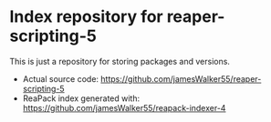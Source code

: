 # Index repository for reaper-scripting-5

This is just a repository for storing packages and versions.

- Actual source code: https://github.com/jamesWalker55/reaper-scripting-5
- ReaPack index generated with: https://github.com/jamesWalker55/reapack-indexer-4
